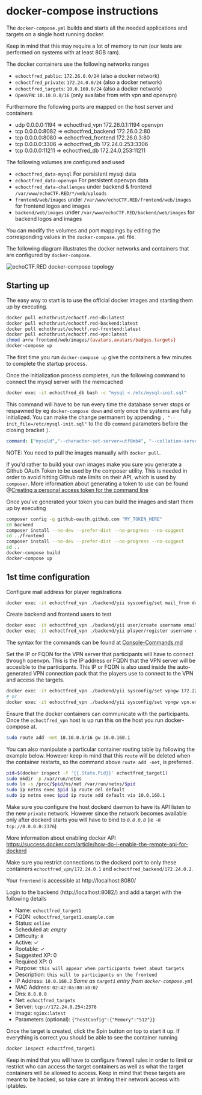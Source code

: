 # docker-compose instructions
The `docker-compose.yml` builds and starts all the needed applications and targets on a single host running docker.

Keep in mind that this may require a lot of memory to run (our tests are
performed on systems with at least 8GB ram).

The docker containers use the following networks ranges

* `echoctfred_public`: `172.26.0.0/24` (also a docker network)
* `echoctfred_private`: `172.24.0.0/24` (also a docker network)
* `echoctfred_targets`: `10.0.160.0/24` (also a docker network)
* `OpenVPN`: `10.10.0.0/16` (only availabe from with vpn and openvpn)

Furthermore the following ports are mapped on the host server and containers

* udp 0.0.0.0:1194 => echoctfred_vpn 172.26.0.1:1194 openvpn
* tcp 0.0.0.0:8082 => echoctfred_backend 172.26.0.2:80
* tcp 0.0.0.0:8080 => echoctfred_frontend 172.26.0.3:80
* tcp 0.0.0.0:3306 => echoctfred_db 172.24.0.253:3306
* tcp 0.0.0.0:11211 => echoctfred_db 172.24.0.253:11211

The following volumes are configured and used

* `echoctfred_data-mysql` For persistent mysql data
* `echoctfred_data-openvpn` For persistent openvpn data
* `echoctfred_data-challenges` under backend & frontend `/var/www/echoCTF.RED/*/web/uploads`
* `frontend/web/images` under `/var/www/echoCTF.RED/frontend/web/images` for frontend logos and images
* `backend/web/images` under `/var/www/echoCTF.RED/backend/web/images` for backend logos and images

You can modify the volumes and port mappings by editing the corresponding values in the `docker-compose.yml` file.

The following diagram illustrates the docker networks and containers that are configured by `docker-compose`.

![echoCTF.RED docker-compose topology](assets/docker-compose-topology.png?)

## Starting up
The easy way to start is to use the official docker images and starting them up by executing.
```sh
docker pull echothrust/echoctf.red-db:latest
docker pull echothrust/echoctf.red-backend:latest
docker pull echothrust/echoctf.red-frontend:latest
docker pull echothrust/echoctf.red-vpn:latest
chmod a+rw frontend/web/images/{avatars,avatars/badges,targets}
docker-compose up
```

The first time you run `docker-compose up` give the containers a few minutes to complete the startup process.

Once the initialization process completes, run the following command to connect the mysql server with the memcached
```sh
docker exec -it echoctfred_db bash -c "mysql < /etc/mysql-init.sql"
```

This command will have to be run every time the database server stops or respawned by eg `docker-compose down` and only once the systems are fully initialized. You can make the change permanent by appending `, "--init_file=/etc/mysql-init.sql"` to the db `command` parameters before the closing bracket `]`.
```yml
command: ["mysqld","--character-set-server=utf8mb4", "--collation-server=utf8mb4_unicode_ci","--skip-character-set-client-handshake", "--init_file=/etc/mysql-init.sql"]
```

NOTE: You need to pull the images manually with `docker pull`.

If you'd rather to build your own images make you sure you generate a Github OAuth Token to
be used by the composer utility. This is needed in order to avoid hitting
Github rate limits on their API, which is used by `composer`. More information
about generating a token to use can be found @[Creating a personal access token for the command line](https://help.github.com/en/github/authenticating-to-github/creating-a-personal-access-token-for-the-command-line)

Once you've generated your token you can build the images and start them up by executing
```sh
composer config -g github-oauth.github.com "MY_TOKEN_HERE"
cd backend
composer install --no-dev --prefer-dist --no-progress --no-suggest
cd ../frontend
composer install --no-dev --prefer-dist --no-progress --no-suggest
cd ..
docker-compose build
docker-compose up
```

## 1st time configuration
Configure mail address for player registrations
```sh
docker exec -it echoctfred_vpn ./backend/yii sysconfig/set mail_from dontreply@example.red
```

Create backend and frontend users to test
```sh
docker exec -it echoctfred_vpn ./backend/yii user/create username email@example.com password
docker exec -it echoctfred_vpn ./backend/yii player/register username email@example.com fullname password offense 1
```

The syntax for the commands can be found at [Console-Commands.md](Console-Commands.md)


Set the IP or FQDN for the VPN server that participants will have to connect through openvpn. This is the IP address or FQDN that the VPN server will be accesible to the participants. This IP or FQDN is also used inside the auto-generated VPN connection pack that the players use to connect to the VPN and access the targets.
```sh
docker exec -it echoctfred_vpn ./backend/yii sysconfig/set vpngw 172.22.0.4
# or
docker exec -it echoctfred_vpn ./backend/yii sysconfig/set vpngw vpn.example.com
```

Ensure that the docker containers can communicate with the participants. Once the `echoctfred_vpn` host is up run this on the host you run docker-compose at.
```sh
sudo route add -net 10.10.0.0/16 gw 10.0.160.1
```

You can also manipulate a particular container routing table by following the
example below. However keep in mind that this `route` will be deleted when the
container restarts, so the command above `route add -net`, is preferred.
```sh
pid=$(docker inspect -f '{{.State.Pid}}' echoctfred_target1)
sudo mkdir -p /var/run/netns
sudo ln -s /proc/$pid/ns/net /var/run/netns/$pid
sudo ip netns exec $pid ip route del default
sudo ip netns exec $pid ip route add default via 10.0.160.1
```

Make sure you configure the host dockerd daemon to have its API listen to the new `private` network.
However since the network becomes available only after dockerd starts you will have to bind to _`0.0.0.0`_ (ie `-H tcp://0.0.0.0:2376`)

More information about enabling docker API https://success.docker.com/article/how-do-i-enable-the-remote-api-for-dockerd

Make sure you restrict connections to the dockerd port to only these containers `echoctfred_vpn/172.24.0.1` and `echoctfred_backend/172.24.0.2`.

Your `frontend` is accessible at http://localhost:8080/

Login to the backend (http://localhost:8082/) and add a target with the following details

* Name: `echoctfred_target1`
* FQDN: `echoctfred_target1.example.com`
* Status: `online`
* Scheduled at: _empty_
* Difficulty: `0`
* Active: ✓
* Rootable: ✓
* Suggested XP: 0
* Required XP: 0
* Purpose: `this will appear when participants tweet about targets`
* Description: `this will to participants on the frontend`
* IP Address: `10.0.160.2` _Same as `target1` entry from `docker-compose.yml`_
* MAC Address: `02:42:0a:00:a0:02`
* Dns: `8.8.8.8`
* Net: `echoctfred_targets`
* Server: `tcp://172.24.0.254:2376`
* Image: `nginx:latest`
* Parameters (optional): `{"hostConfig":{"Memory":"512"}}`

Once the target is created, click the Spin button on top to start it up. If
everything is correct you should be able to see the container running
```sh
docker inspect echoctfred_target1
```

Keep in mind that you will have to configure firewall rules in order to limit
or restrict who can access the target containers as well as what the target
containers will be allowed to access. Keep in mind that these targets are meant
to be hacked, so take care at limiting their network access with iptables.
